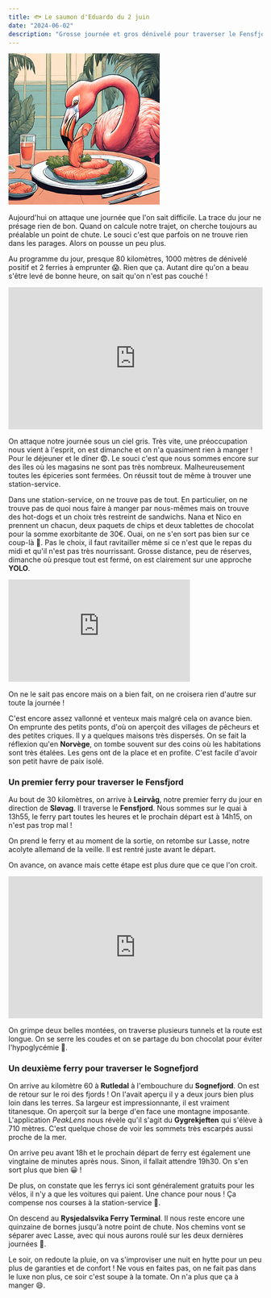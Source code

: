 ```yaml
---
title: 🐟 Le saumon d'Eduardo du 2 juin
date: "2024-06-02"
description: "Grosse journée et gros dénivelé pour traverser le Fensfjord et le Sognefjord !"
---
```


![Saumon d'Eduardo](../saumon_eduardo.png)

Aujourd'hui on attaque une journée que l'on sait difficile. La trace du jour ne présage rien de bon. Quand on calcule notre trajet, on cherche toujours au préalable un point de chute. Le souci c'est que parfois on ne trouve rien dans les parages. Alors on pousse un peu plus.

Au programme du jour, presque 80 kilomètres, 1000 mètres de dénivelé 
positif et 2 ferries à emprunter 😱. Rien que ça. Autant dire qu'on a beau s'être levé de bonne heure, on sait qu'on n'est pas couché !

<div style="width: 100%; height: 0; position: relative; padding-bottom: 56%;"><iframe src="https://giphy.com/embed/LiuomYS6ojKrm" style="top: 0; left: 0; width: 100%; height: 100%; position: absolute; border: 0;" allowfullscreen scrolling="no" allow="encrypted-media;" class="giphy-embed"></iframe></div>

On attaque notre journée sous un ciel gris. Très vite, une préoccupation nous vient à l'esprit, on est dimanche et on n'a quasiment rien à manger ! Pour le déjeuner et le dîner 😨. Le souci c'est que nous sommes encore sur des îles où les magasins ne sont pas très nombreux. Malheureusement toutes les épiceries sont fermées. On réussit tout de même à trouver une station-service.

Dans une station-service, on ne trouve pas de tout. En particulier, on ne trouve pas de quoi nous faire à manger par nous-mêmes mais on trouve des hot-dogs et un choix très restreint de sandwichs. Nana et Nico en prennent un chacun, deux paquets de chips et deux tablettes de chocolat pour la somme exorbitante de 30€. Ouai, on ne s'en sort pas bien sur ce coup-là 🤣. Pas le choix, il faut ravitailler même si ce n'est que le repas du midi et qu'il n'est pas très nourrissant. Grosse distance, peu de réserves, dimanche où presque tout est fermé, on est clairement sur une approche **YOLO**.

<iframe width="360" height="202.5" src="https://www.youtube-nocookie.com/embed/kaK2ZLe0b94?si=vQF1p4zcvasmjFtR" title="YouTube video player" frameborder="0" allow="accelerometer; autoplay; clipboard-write; encrypted-media; gyroscope; picture-in-picture; web-share"></iframe>

On ne le sait pas encore mais on a bien fait, on ne croisera rien d'autre sur toute la journée !

C'est encore assez vallonné et venteux mais malgré cela on avance bien. On emprunte des petits ponts, d'où on aperçoit des villages de pêcheurs et des petites criques. Il y a quelques maisons très dispersés. On se fait la réflexion qu'en **Norvège**, on tombe souvent sur des coins où les habitations sont très étalées. Les gens ont de la place et en profite. C'est facile d'avoir son petit havre de paix isolé. 

### Un premier ferry pour traverser le Fensfjord 
Au bout de 30 kilomètres, on arrive à **Leirvåg**, notre premier ferry du jour en direction de **Sløvag**. Il traverse le **Fensfjord**. Nous sommes sur le quai à 13h55, le ferry part toutes les heures et le prochain départ est à 14h15, on n'est pas trop mal !

On prend le ferry et au moment de la sortie, on retombe sur Lasse, notre acolyte allemand de la veille. Il est rentré juste avant le départ.

On avance, on avance mais cette étape est plus dure que ce que l'on croit.

<div style="width: 100%; height: 0; position: relative; padding-bottom: 56%;"><iframe src="https://giphy.com/embed/gnFgmyqO6rRMYSxrGc" style="top: 0; left: 0; width: 100%; height: 100%; position: absolute; border: 0;" allowfullscreen scrolling="no" allow="encrypted-media;" class="giphy-embed"></iframe></div>

On grimpe deux belles montées, on traverse plusieurs tunnels et la route est longue. On se serre les coudes et on se partage du bon chocolat pour éviter l'hypoglycémie 🍫.

### Un deuxième ferry pour traverser le Sognefjord 

On arrive au kilomètre 60 à **Rutledal** à l'embouchure du **Sognefjord**. On est de retour sur le roi des fjords ! On l'avait 
aperçu il y a deux jours bien plus loin dans les terres. Sa largeur est impressionnante, il est vraiment titanesque. On aperçoit sur la berge d'en face une montagne imposante. L'application *PeakLens* nous révèle qu'il s'agit du **Gygrekjeften** qui s'élève à 710 mètres. C'est quelque chose de voir les sommets très escarpés aussi proche de la mer. 

On arrive peu avant 18h et le prochain départ de ferry est également une vingtaine de minutes après nous. Sinon, il fallait attendre 19h30. On s'en sort plus que bien 😀 !

De plus, on constate que les ferrys ici sont généralement gratuits pour les vélos, il n'y a que les voitures qui paient. Une chance pour nous ! Ça compense nos courses à la station-service 🤭.

On descend au **Rysjedalsvika Ferry Terminal**. Il nous reste encore une quinzaine de bornes jusqu'à notre point de chute. Nos chemins vont se séparer avec Lasse, avec qui nous aurons roulé sur les deux dernières journées 🥲.

Le soir, on redoute la pluie, on va s'improviser une nuit en hytte pour un peu plus de garanties et de confort ! Ne vous en faites pas, on ne fait pas dans le luxe non plus, ce soir c'est soupe à la tomate. On n'a plus que ça à manger 😄.
